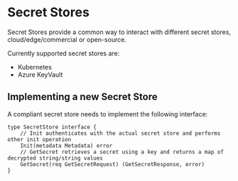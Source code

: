 # Secret Stores

Secret Stores provide a common way to interact with different secret stores, cloud/edge/commercial or open-source.

Currently supported secret stores are:

* Kubernetes
* Azure KeyVault

## Implementing a new Secret Store

A compliant secret store needs to implement the following interface:

```
type SecretStore interface {
	// Init authenticates with the actual secret store and performs other init operation
	Init(metadata Metadata) error
	// GetSecret retrieves a secret using a key and returns a map of decrypted string/string values
	GetSecret(req GetSecretRequest) (GetSecretResponse, error)
}
```
